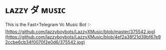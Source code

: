 # ʟᴀᴢᴢʏ ダ ᴍᴜꜱɪᴄ
This is the Fast⚡Telegram Vc Music Bot ✨
[https://github.com/lazzyboybots/LazzyXMusic/blob/master/375542.jpg](https://github.com/lazzyboybots/LazzyXMusic/blob/4ef2a38f21d39bf67e92ccbe6cb34f0070f2e0d6/375542.jpg)
